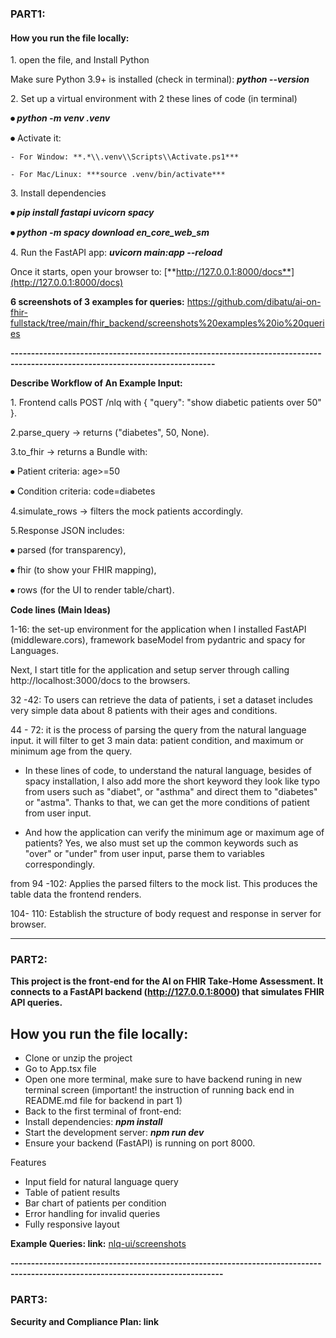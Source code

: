 ### **PART1:**

#### **How you run the file locally:**



1\. open the file, and Install Python

Make sure Python 3.9+ is installed (check in terminal): ***python --version***



2\. Set up a virtual environment with 2 these lines of code (in terminal)

**⦁	*python -m venv .venv***

**⦁**	Activate it:

	- For Window: **.*\\.venv\\Scripts\\Activate.ps1***

	- For Mac/Linux: ***source .venv/bin/activate***



3\. Install dependencies

**⦁	*pip install fastapi uvicorn spacy***

**⦁	*python -m spacy download en\_core\_web\_sm***



4\. Run the FastAPI app: ***uvicorn main:app --reload***





Once it starts, open your browser to: [**http://127.0.0.1:8000/docs**](http://127.0.0.1:8000/docs)


**6 screenshots of 3 examples for queries:** https://github.com/dibatu/ai-on-fhir-fullstack/tree/main/fhir_backend/screenshots%20examples%20io%20queries

**------------------------------------------------------------------------------------------------------------------------------**



**Describe Workflow of An Example Input:**



1\. Frontend calls POST /nlq with { "query": "show diabetic patients over 50" }.



2.parse\_query -> returns ("diabetes", 50, None).



3.to\_fhir -> returns a Bundle with:



⦁	Patient criteria: age>=50

⦁	Condition criteria: code=diabetes



4.simulate\_rows -> filters the mock patients accordingly.



5.Response JSON includes:



⦁	parsed (for transparency),

⦁	fhir (to show your FHIR mapping),

⦁	rows (for the UI to render table/chart).





**Code lines (Main Ideas)**



1-16: the set-up environment for the application when I installed FastAPI (middleware.cors), framework baseModel from pydantric and spacy for Languages.



Next, I start title for the application and setup server through calling http://localhost:3000/docs to the browsers. 



32 -42: To users can retrieve the data of patients, i set a dataset includes very simple data about 8 patients with their ages and conditions. 



44 - 72: it is the process of parsing the query from the natural language input. it will filter to get 3 main data: patient condition, and maximum or minimum age from the query.



* In these lines of code, to understand the natural language, besides of spacy installation, I also add more the short keyword they look like typo from users such as "diabet", or "asthma" and direct them to "diabetes" or "astma". Thanks to that, we can get the more conditions of patient from user input. 



* And how the application can verify the minimum age or maximum age of patients? Yes, we also must set up the common keywords such as "over" or "under" from user input, parse them to variables correspondingly.



from 94 -102: Applies the parsed filters to the mock list. This produces the table data the frontend renders.



104- 110: Establish the structure of body request and response in server for browser.



-----------------------------------------------------------------------------------------------------------------------------------



### **PART2:**

**This project is the front-end for the AI on FHIR Take-Home Assessment. It connects to a FastAPI backend (http://127.0.0.1:8000) that simulates FHIR API queries.**


**How you run the file locally:**
---

* Clone or unzip the project
* Go to App.tsx file
* Open one more terminal, make sure to have backend runing in new terminal screen (important! the instruction of running back end in README.md file for backend in part 1)
* Back to the first terminal of front-end:
* Install dependencies: ***npm install***
* Start the development server: ***npm run dev***
* Ensure your backend (FastAPI) is running on port 8000.
  

Features

* Input field for natural language query
* Table of patient results
* Bar chart of patients per condition
* Error handling for invalid queries
* Fully responsive layout





**Example Queries: 
link:** [nlq-ui/screenshots](https://github.com/dibatu/ai-on-fhir-fullstack/tree/main/nlq-ui/screenshots)



**--------------------------------------------------------------------------------------------------------------------------------**



### **PART3:**

**Security and Compliance Plan: link** 





